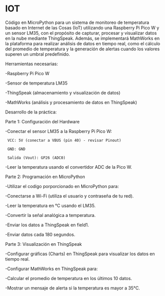 # IOT
Código en MicroPython para un sistema de monitoreo de temperatura basado en Internet de las Cosas (IoT) utilizando una Raspberry Pi Pico W y un sensor LM35, con el propósito de capturar, procesar y visualizar datos en la nube mediante ThingSpeak.
Además, se implementará MathWorks en la plataforma para realizar análisis de datos en tiempo real, como el cálculo del promedio de temperatura y la generación de alertas cuando los valores superen un umbral predefinido.

Herramientas necesarias:

-Raspberry Pi Pico W

-Sensor de temperatura LM35

-ThingSpeak (almacenamiento y visualización de datos)

-MathWorks (análisis y procesamiento de datos en ThingSpeak)


Desarrollo de la práctica:

Parte 1: Configuración del Hardware 

-Conectar el sensor LM35 a la Raspberry Pi Pico W:

     VCC: 5V (conectar a VBUS (pin 40) - revisar Pinout)
     
     GND: GND
     
     Salida (Vout): GP26 (ADC0)
     
-Leer la temperatura usando el convertidor ADC de la Pico W.


Parte 2: Programación en MicroPython 

-Utilizar el codigo porporcionado en MicroPython para:

-Conectarse a Wi-Fi (utiliza el usuario y contraseña de tu red).

-Leer la temperatura en °C usando el LM35.

-Convertir la señal analógica a temperatura.

-Enviar los datos a ThingSpeak en field1.

-Enviar datos cada 180 segundos.


Parte 3: Visualización en ThingSpeak 

-Configurar gráficas (Charts) en ThingSpeak para visualizar los datos en tiempo real.

-Configurar MathWorks en ThingSpeak para:

-Calcular el promedio de temperatura en los últimos 10 datos.

-Mostrar un mensaje de alerta si la temperatura es mayor a 35°C.

